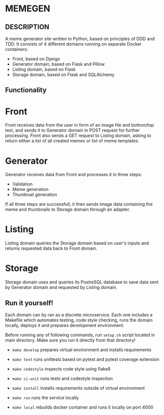 # MEMEGEN

## DESCRIPTION

A meme generator site written in Python, based on principles of DDD and TDD. It consists of 4 different domains running on separate Docker containers:
- Front, based on Django
- Generator domain, based on Flask and Pillow
- Listing domain, based on Flask
- Storage domain, based on Flask and SQLAlchemy

## Functionality

# Front

Front receives data from the user in form of an image file and bottom/top text, and sends it to Generator domain in POST request for further processing. Front also sends a GET request to Listing domain, asking to return either a list of all created memes or list of meme templates.

# Generator

Generator receives data from Front and processes it in three steps:
- Validation
- Meme generation
- Thumbnail generation

If all three steps are successfull, it then sends image data containing the meme and thumbnails to Storage domain through an adapter.

# Listing

Listing domain queries the Storage domain based on user's inputs and returns requested data back to Front domain.

# Storage

Storage domain uses and queries its PostreSQL database to save data sent by Generator domain and requested by Listing domain.

## Run it yourself!

Each domain can by ran as a discrete microservice. Each one includes a Makefile which automates testing, code style checking, runs the domain locally, deploys it and prepares development environment.

Before running any of following commands, run `setup.sh` script located in main directory. Make sure you run it directly from that directory!

- `make develop` prepares virtual environment and installs requirements

- `make test` runs unittests based on pytest and pytest coverage extension

- `make codestyle` inspects code style using flake8

- `make ci-unit` runs tests and codestyle inspection

- `make install` installs requirements outside of virtual environment

- `make run` runs the service locally

- `make local` rebuilds docker container and runs it locally on port 4000
